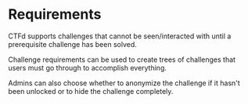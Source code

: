 # Requirements

CTFd supports challenges that cannot be seen/interacted with until a prerequisite challenge has been solved.

Challenge requirements can be used to create trees of challenges that users must go through to accomplish everything.

Admins can also choose whether to anonymize the challenge if it hasn't been unlocked or to hide the challenge completely.